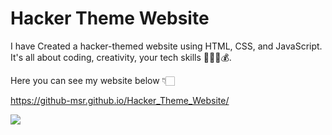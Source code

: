 # Hacker Theme Website
I have Created a hacker-themed website using HTML, CSS, and JavaScript. It's all about coding, creativity, your tech skills 👨‍💻🚀💰.

Here you can see my website below 👇🏻

https://github-msr.github.io/Hacker_Theme_Website/

![](https://github.com/Your_Repository_Name/Your_GIF_Name.gif)

